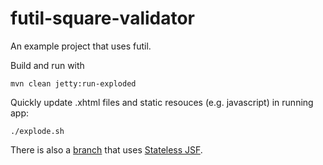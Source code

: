 futil-square-validator
======================

An example project that uses futil.

Build and run with 

	mvn clean jetty:run-exploded

Quickly update .xhtml files and static resouces (e.g. javascript) in running app:

	./explode.sh

There is also a [branch](https://github.com/methylene/futil-square-validator/tree/jsfun) that uses [Stateless JSF](http://industrieit.com/blog/2011/11/stateless-jsf-high-performance-zero-per-request-memory-overhead/).
